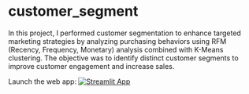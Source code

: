 # customer_segment
In this project, I performed customer segmentation to enhance targeted marketing strategies by analyzing purchasing behaviors using RFM (Recency, Frequency, Monetary) analysis combined with K-Means clustering. The objective was to identify distinct customer segments to improve customer engagement and increase sales.



Launch the web app:
[![Streamlit App](https://static.streamlit.io/badges/streamlit_badge_black_white.svg)](https://customersegmentationapp-dztwjclgpzfdpz8isquggo.streamlit.app/
)
